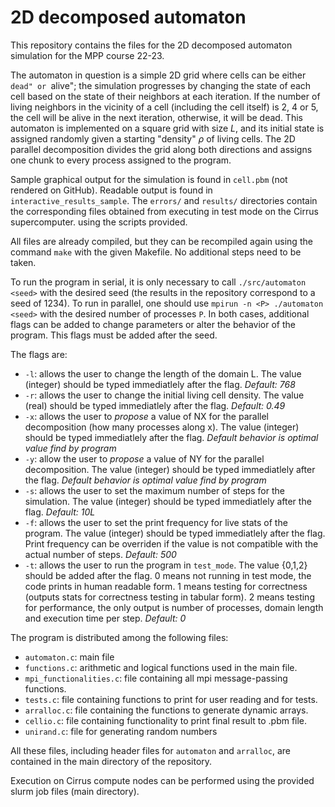 # 2D decomposed automaton

This repository contains the files for the 2D decomposed automaton simulation for the MPP course 22-23.

The automaton in question is a simple 2D grid where cells can be either ``dead" or ``alive"; the simulation progresses by changing the state of each cell based on the state of their neighbors at each iteration. If the number of living neighbors in the vicinity of a cell (including the cell itself) is 2, 4 or 5, the cell will be alive in the next iteration, otherwise, it will be dead. This automaton is implemented on a square grid with size $L$, and its initial state is assigned randomly given a starting "density" $\rho$ of living cells. The 2D parallel decomposition divides the grid along both directions and assigns one chunk to every process assigned to the program.

Sample graphical output for the simulation is found in `cell.pbm` (not rendered on GitHub). Readable output is found in `interactive_results_sample`. The `errors/` and `results/` directories contain the corresponding files obtained from executing in test mode on the Cirrus supercomputer. using the scripts provided. 

All files are already compiled, but they can be recompiled again using the command `make` with the given Makefile. No additional steps need to be taken.

To run the program in serial, it is only necessary to call `./src/automaton <seed>` with the desired seed (the results in the repository correspond to a seed of 1234). To run in parallel, one should use `mpirun -n <P> ./automaton <seed>` with the desired number of processes `P`. In both cases, additional flags can be added to change parameters or alter the behavior of the program. This flags must be added after the seed.

The flags are:

- `-l`: allows the user to change the length of the domain L. The value (integer) should be typed immediatlely after the flag. *Default: 768*
- `-r`: allows the user to change the initial living cell density. The value (real) should be typed immediatlely after the flag. *Default: 0.49*
- `-x`: allows the user to *propose* a value of NX for the parallel decomposition (how many processes along x). The value (integer) should be typed immediatlely after the flag. *Default behavior is optimal value find by program*
- `-y`: allow the user to *propose* a value of NY for the parallel decomposition. The value (integer) should be typed immediatlely after the flag. *Default behavior is optimal value find by program*
- `-s`: allows the user to set the maximum number of steps for the simulation. The value (integer) should be typed immediatlely after the flag. *Default: 10L*
- `-f`: allows the user to set the print frequency for live stats of the program. The value (integer) should be typed immediatlely after the flag. Print frequency can be overriden if the value is not compatible with the actual number of steps. *Default: 500*
- `-t`: allows the user to run the program in `test_mode`. The value {0,1,2} should be added after the flag. 0 means not running in test mode, the code prints in human readable form. 1 means testing for correctness (outputs stats for correctness testing in tabular form). 2 means testing for performance, the only output is number of processes, domain length and execution time per step. *Default: 0*

The program is distributed among the following files:

- `automaton.c`: main file
- `functions.c`: arithmetic and logical functions used in the main file.
- `mpi_functionalities.c`: file containing all mpi message-passing functions.
- `tests.c`: file containing functions to print for user reading and for tests.
- `arralloc.c`: file containing the functions to generate dynamic arrays.
- `cellio.c`: file containing functionality to print final result to .pbm file.
- `unirand.c`: file for generating random numbers

All these files, including header files for `automaton` and `arralloc`, are contained in the main directory of the repository.

Execution on Cirrus compute nodes can be performed using the provided slurm job files (main directory).
